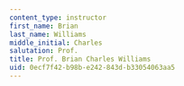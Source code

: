 ```yaml
---
content_type: instructor
first_name: Brian
last_name: Williams
middle_initial: Charles
salutation: Prof.
title: Prof. Brian Charles Williams
uid: 0ecf7f42-b98b-e242-843d-b33054063aa5
---
```

